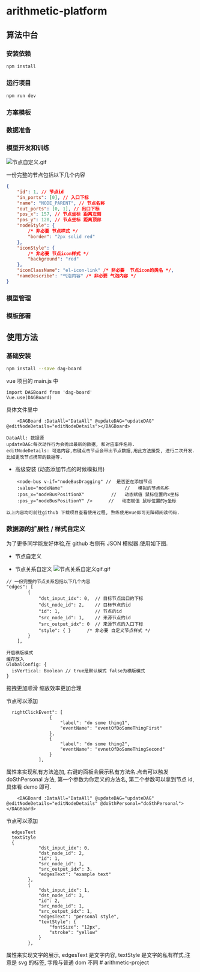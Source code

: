 # arithmetic-platform

## 算法中台

### 安装依赖

```bash
npm install
```

### 运行项目

```bash
npm run dev
```

### 方案模板

### 数据准备

### 模型开发和训练

![节点自定义.gif](https://user-gold-cdn.xitu.io/2019/9/3/16cf62377ad04cab?w=480&h=272&f=gif&s=1433004)

一份完整的节点包括以下几个内容

```json
{
    "id": 1, // 节点id
    "in_ports": [0], // 入口下标
    "name": "NODE_PARENT", // 节点名称
    "out_ports": [0, 1], // 出口下标
    "pos_x": 157, // 节点坐标 距离左侧
    "pos_y": 120, // 节点坐标 距离顶部
    "nodeStyle": {
        /* 非必要 节点样式 */
        "border": "2px solid red"
    },
    "iconStyle": {
        /* 非必要 节点icon样式 */
        "background": "red"
    },
    "iconClassName": "el-icon-link" /* 非必要  节点icon的类名 */,
    "nameDescribe": "气泡内容" /* 非必要 气泡内容 */
}
```

### 模型管理

### 模板部署

## 使用方法

### 基础安装

```bash
npm install --save dag-board
```

vue 项目的 main.js 中

```
import DAGBoard from 'dag-board'
Vue.use(DAGBoard)
```

具体文件里中

```
    <DAGBoard :DataAll="DataAll" @updateDAG="updateDAG" @editNodeDetails="editNodeDetails"></DAGBoard>
```

```
DataAll: 数据源
updateDAG:每次动作行为会抛出最新的数据, 和对应事件名称.
editNodeDetails: 可选内容,右键点击节点会带出节点数据,用此方法接受, 进行二次开发.比如更改节点携带的数据等.
```

-   高级安装 (动态添加节点的时候模拟用)

```
    <node-bus v-if="nodeBusDragging" //  是否正在添加节点
    :value="nodeName"                       //   模拟的节点名称
    :pos_x="nodeBusPositionX"          //   动态赋值 鼠标位置的x坐标
    :pos_y="nodeBusPositionY" />      //   动态赋值 鼠标位置的y坐标
```

`以上内容均可前往github 下载项目查看使用过程, 熟练使用vue即可无障碍阅读代码.`

### 数据源的扩展性 / 样式自定义

为了更多同学能友好体验,在 github 右侧有 JSON 模拟器.使用如下图.

-   节点自定义

*   节点关系自定义
    ![节点关系自定义gif.gif](https://user-gold-cdn.xitu.io/2019/9/3/16cf62376ae8ea72?w=480&h=272&f=gif&s=1817977)

```
// 一份完整的节点关系包括以下几个内容
"edges": [
		{
			"dst_input_idx": 0,  // 目标节点出口的下标
			"dst_node_id": 2,    // 目标节点的id
			"id": 1,             // 节点的id
			"src_node_id": 1,    // 来源节点的id
			"src_output_idx": 0  // 来源节点的入口下标
            "style": { }      /* 非必要 自定义节点样式 */
		}
	],
```

```
开启横版模式
缓存放入
GlobalConfig: {
  isVertical: Boolean // true是默认模式 false为横版模式
}
```

拖拽更加顺滑
缩放效率更加合理

节点可以添加

```
  rightClickEvent": [
				{
					"label": "do some thing1",
					"eventName": "eventOfDoSomeThingFirst"
				},
				{
					"label": "do some thing2",
					"eventName": "evnetOfDoSomeThingSecond"
				}
			],
```

属性来实现私有方法追加, 右键的面板会展示私有方法名.点击可以触发 doSthPersonal 方法, 第一个参数为你定义的方法名, 第二个参数可以拿到节点 id, 具体看 demo 即可.

```
    <DAGBoard :DataAll="DataAll" @updateDAG="updateDAG" @editNodeDetails="editNodeDetails" @doSthPersonal="doSthPersonal"></DAGBoard>
```

节点可以添加

```
  edgesText
  textStyle
  {
			"dst_input_idx": 0,
			"dst_node_id": 2,
			"id": 1,
			"src_node_id": 1,
			"src_output_idx": 3,
			"edgesText": "example text"
		},
		{
			"dst_input_idx": 1,
			"dst_node_id": 3,
			"id": 2,
			"src_node_id": 1,
			"src_output_idx": 1,
			"edgesText": "personal style",
			"textStyle": {
				"fontSize": "12px",
				"stroke": "yellow"
			}
		},
```

属性来实现文字的展示, edgesText 是文字内容, textStyle 是文字的私有样式,注意是 svg 的标签, 字段与普通 dom 不同
#   a r i t h m e t i c - p r o j e c t 
 
 
